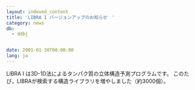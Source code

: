 ```yaml
---
layout: indexed_content
title: 'LIBRA I バージョンアップのお知らせ　'
category: news
db:
  - ddbj


date: 2001-01-30T00:00:00
lang: ja
---
```


LIBRA I は3D-1D法によるタンパク質の立体構造予測プログラムです。 このたび，LIBRAが検索する構造ライブラリを増やしました（約3000個）。
